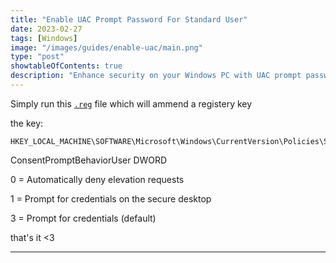 ```yaml
---
title: "Enable UAC Prompt Password For Standard User"
date: 2023-02-27
tags: [Windows]
image: "/images/guides/enable-uac/main.png"
type: "post"
showtableOfContents: true
description: "Enhance security on your Windows PC with UAC prompt password for standard users. Follow our step-by-step guide for instructions."
---
```


Simply run this [`.reg`](/images/guides/enable-uac/Standard_users_UAC_Prompt_for_credentials.reg) file which will ammend a registery key

the key: 
```
HKEY_LOCAL_MACHINE\SOFTWARE\Microsoft\Windows\CurrentVersion\Policies\System
```

ConsentPromptBehaviorUser DWORD

0 = Automatically deny elevation requests

1 = Prompt for credentials on the secure desktop

3 = Prompt for credentials (default)

that's it <3

----

  